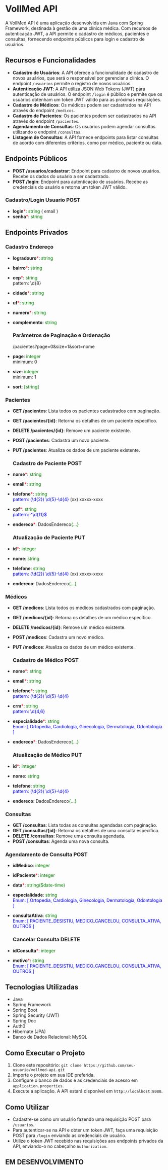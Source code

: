 # VollMed API

A VollMed API é uma aplicação desenvolvida em Java com Spring Framework, destinada à gestão de uma clínica médica. Com recursos de autenticação JWT, a API permite o cadastro de médicos, pacientes e consultas, fornecendo endpoints públicos para login e cadastro de usuários.

## Recursos e Funcionalidades

- **Cadastro de Usuários**: A API oferece a funcionalidade de cadastro de novos usuários, que será o responsável por gerenciar a clínica. O endpoint `/usuarios` permite o registro de novos usuários.
- **Autenticação JWT**: A API utiliza JSON Web Tokens (JWT) para autenticação de usuários. O endpoint `/login` é público e permite que os usuários obtenham um token JWT válido para as próximas requisições.
- **Cadastro de Médicos**: Os médicos podem ser cadastrados na API através do endpoint `/medicos`.
- **Cadastro de Pacientes**: Os pacientes podem ser cadastrados na API através do endpoint `/pacientes`.
- **Agendamento de Consultas**: Os usuários podem agendar consultas utilizando o endpoint `/consultas`.
- **Listagem de Consultas**: A API fornece endpoints para listar consultas de acordo com diferentes critérios, como por médico, paciente ou data.

## Endpoints Públicos

- **POST /usuarios/cadastrar**: Endpoint para cadastro de novos usuários. Recebe os dados do usuário a ser cadastrado.
- **POST /login**: Endpoint para autenticação de usuários. Recebe as credenciais do usuário e retorna um token JWT válido.

### Cadastro/Login Usuario POST
- **login**<span style="color: red;">*</span>: <span style="color: green;">string </span>( email )
- **senha**<span style="color: red;">*</span>: <span style="color: green;">string</span>


## Endpoints Privados

### Cadastro Endereço
- **logradouro**<span style="color: red;">*</span>: <span style="color: green;">string</span>
- **bairro**<span style="color: red;">*</span>: <span style="color: green;">string</span>
- **cep**<span style="color: red;">*</span>: <span style="color: green;">string</span>  
  pattern: \d{8}
- **cidade**<span style="color: red;">*</span>: <span style="color: green;">string</span>
- **uf**<span style="color: red;">*</span>: <span style="color: green;">string</span>
- **numero**<span style="color: red;">*</span>: <span style="color: green;">string</span>
- **complemento**: <span style="color: green;">string</span>

    ### Parâmetros de Paginação e Ordenação
  /pacientes?page=0&size=1&sort=nome
- **page**: <span style="color: green;">integer</span>  
  minimum: 0
- **size**: <span style="color: green;">integer</span>  
  minimum: 1
- **sort**: <span style="color: green;">[string]</span>


### Pacientes

- **GET /pacientes**: Lista todos os pacientes cadastrados com paginação.
- **GET /pacientes/{id}**: Retorna os detalhes de um paciente específico.
- **DELETE /pacientes/{id}**: Remove um paciente existente.
- **POST /pacientes**: Cadastra um novo paciente.
- **PUT /pacientes**: Atualiza os dados de um paciente existente.

  ### Cadastro de Paciente POST
- **nome**<span style="color: red;">*</span>: <span style="color: green;">string</span>
- **email**<span style="color: red;">*</span>: <span style="color: green;">string</span>
- **telefone**<span style="color: red;">*</span>: <span style="color: green;">string</span>  
  <span style="color: blue;">pattern: \(\d{2}\) \d{5}-\d{4}</span> (xx) xxxxx-xxxx
- **cpf**<span style="color: red;">*</span>: <span style="color: green;">string</span>  
  <span style="color: blue;">pattern: ^\d{11}$</span>
- **endereco**<span style="color: red;">*</span>: DadosEndereco<span style="color: green;">{...}</span>

  ### Atualização de Paciente PUT
- **id**<span style="color: red;">*</span>: <span style="color: green;">integer</span>
- **nome**: <span style="color: green;">string</span>
- **telefone**: <span style="color: green;">string</span>  
  <span style="color: blue;">pattern: \(\d{2}\) \d{5}-\d{4}</span> (xx) xxxxx-xxxx
- **endereco**: DadosEndereco<span style="color: green;">{...}</span>


### Médicos

- **GET /medicos**: Lista todos os médicos cadastrados com paginação.
- **GET /medicos/{id}**: Retorna os detalhes de um médico específico.
- **DELETE /medicos/{id}**: Remove um médico existente.
- **POST /medicos**: Cadastra um novo médico.
- **PUT /medicos**: Atualiza os dados de um médico existente.

  ### Cadastro de Médico POST
- **nome**<span style="color: red;">*</span>: <span style="color: green;">string</span>
- **email**<span style="color: red;">*</span>: <span style="color: green;">string</span>
- **telefone**<span style="color: red;">*</span>: <span style="color: green;">string</span>  
  <span style="color: blue;">pattern: \(\d{2}\) \d{5}-\d{4}</span>
- **crm**<span style="color: red;">*</span>: <span style="color: green;">string</span>  
  <span style="color: blue;">pattern: \d{4,6}</span>
- **especialidade**<span style="color: red;">*</span>: <span style="color: green;">string</span>  
  <span style="color: blue;">Enum: [ Ortopedia, Cardiologia, Ginecologia, Dermatologia, Odontologia ]</span>
- **endereco**<span style="color: red;">*</span>: DadosEndereco<span style="color: green;">{...}</span>

  ### Atualização de Médico PUT
- **id**<span style="color: red;">*</span>: <span style="color: green;">integer</span>
- **nome**: <span style="color: green;">string</span>
- **telefone**: <span style="color: green;">string</span>  
  <span style="color: blue;">pattern: \(\d{2}\) \d{5}-\d{4}</span>
- **endereco**: DadosEndereco<span style="color: green;">{...}</span>


### Consultas

- **GET /consultas**: Lista todas as consultas agendadas com paginação.
- **GET /consultas/{id}**: Retorna os detalhes de uma consulta específica.
- **DELETE /consultas**: Remove uma consulta agendada.
- **POST /consultas**: Agenda uma nova consulta.

[//]: # (- **PUT /consultas**: Atualiza os dados de uma consulta agendada.)

  ### Agendamento de Consulta POST
- **idMedico**: <span style="color: green;">integer</span>
- **idPaciente**<span style="color: red;">*</span>: <span style="color: green;">integer</span>
- **data**<span style="color: red;">*</span>: <span style="color: green;">string($date-time)</span>
- **especialidade**: <span style="color: green;">string</span>  
  <span style="color: blue;">Enum: [ Ortopedia, Cardiologia, Ginecologia, Dermatologia, Odontologia ]</span>
- **consultaAtiva**: <span style="color: green;">string</span>  
  <span style="color: blue;">Enum: [ PACIENTE_DESISTIU, MEDICO_CANCELOU, CONSULTA_ATIVA, OUTROS ]</span>

  ### Cancelar Consulta DELETE
- **idConsulta**<span style="color: red;">*</span>: <span style="color: green;">integer</span>
- **motivo**<span style="color: red;">*</span>: <span style="color: green;">string</span>  
  <span style="color: blue;">Enum: [ PACIENTE_DESISTIU, MEDICO_CANCELOU, CONSULTA_ATIVA, OUTROS ]</span>

## Tecnologias Utilizadas

- Java
- Spring Framework
- Spring Boot
- Spring Security (JWT)
- Spring Doc
- Auth0
- Hibernate (JPA)
- Banco de Dados Relacional: MySQL

## Como Executar o Projeto

1. Clone este repositório: `git clone https://github.com/seu-usuario/vollmed-api.git`
2. Importe o projeto em sua IDE preferida.
3. Configure o banco de dados e as credenciais de acesso em `application.properties`.
4. Execute a aplicação. A API estará disponível em `http://localhost:8080`.

## Como Utilizar

- Cadastre-se como um usuário fazendo uma requisição POST para `/usuarios`.
- Para autenticar-se na API e obter um token JWT, faça uma requisição POST para `/login` enviando as credenciais de usuário.
- Utilize o token JWT recebido nas requisições aos endpoints privados da API, enviando-o no cabeçalho `Authorization`.

## EM DESENVOLVIMENTO
